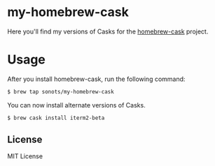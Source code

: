 # my-homebrew-cask

Here you'll find my versions of Casks for the [homebrew-cask](https://github.com/phinze/homebrew-cask)
project.

# Usage

After you install homebrew-cask, run the following command:

```sh
$ brew tap sonots/my-homebrew-cask
```

You can now install alternate versions of Casks.

```sh
$ brew cask install iterm2-beta
```

## License

MIT License
